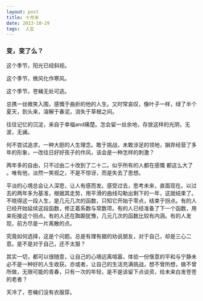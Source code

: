 ```yaml
---
layout: post  
title: 十月末  
date: 2013-10-29  
tags:  人生
---
```

### 变，变了么？  

   这个季节，阳光已经斜视。

   这个季节，微风化作寒风。

   这个季节，苍蝇无处可逃。

   总携一丝微笑入围，感慨于曲折的他的人生。又时常哀叹，像叶子一样，绿了半个夏天，到头来，溶解于春泥，消失于草根之间。

   往往记忆的沉淀，来自于幸福and痛楚。怎会留一丝余地，存放这样的光阴，无波，无谰。

   何不尝试追求，一种大胆的人生理念。敢于挑战，未敢涉足的领地，摒弃经营了多年的形象，一改往日好好孩子的作风，该会是一种怎样的刺激？

   两年多的自由，只不过由二十改到了二十二。似乎所有的人都在感慨 都这么大了 。唯有他，淡然一笑视之，不是不惊讶，而是失去了思想。

   平淡的心境总会让人深思，让人有感而发。感受过去，思考未来，直面现在。以过去的两年多为基准，根据其走势，用平滑的曲线勾勒出剩下的一年，这就结束了。不晓得这一段人生，是几元几次的函数，只知它开始于零点，结束于拐点。有的人已经开始延续这段函数，修正着系数与常数项。有的人已经准备了下一个函数，用来衔接这个拐点。有的人还在踟蹰犹豫，几元几次的函数比较有内涵。有的人发现，前方尽是一片离散的点。

   究竟如何选择，这是个问题。总是有理有据的劝说朋友，对于自己，却是三心二意。是不是对于自己，还不太狠？

   其实一切，都可以很随意，让自己的心境远离喧嚣，体验一份惬意的平和与宁静未必不是一种好的人生收获。亦或者，让自己的生活充满挑战，想不曾所想，做不曾所做，无限可能的青春，只有一次的年轻，是不是该留下点谈资，给未来白发苍苍的老者？

   天冷了，苍蝇们没有衣服穿。 